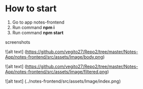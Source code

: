 # How to start

1. Go to app notes-frontend
2. Run command **npm i**
3. Run command **npm start**

screenshots

![alt text] (https://github.com/vegito27/Repo2/tree/master/Notes-App/notes-frontend/src/assets/Image/body.png)

![alt text] (https://github.com/vegito27/Repo2/tree/master/Notes-App/notes-frontend/src/assets/Image/filtered.png)

![alt text] (../notes-frontend/src/assets/Image/index.png)